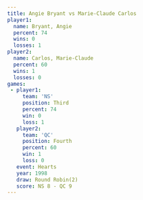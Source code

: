 ```yaml
---
title: Angie Bryant vs Marie-Claude Carlos
player1:                    
  name: Bryant, Angie       
  percent: 74               
  wins: 0                   
  losses: 1                 
player2:                    
  name: Carlos, Marie-Claude
  percent: 60               
  wins: 1                   
  losses: 0                 
games:
 - player1:         
     team: 'NS'     
     position: Third
     percent: 74    
     win: 0         
     loss: 1        
   player2:          
     team: 'QC'      
     position: Fourth
     percent: 60     
     win: 1          
     loss: 0         
   event: Hearts       
   year: 1998          
   draw: Round Robin(2)
   score: NS 8 - QC 9  
---
```

